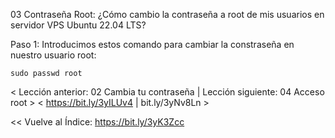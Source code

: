 03 Contraseña Root: ¿Cómo cambio la contraseña a root de mis usuarios en servidor VPS Ubuntu 22.04 LTS?

Paso 1: Introducimos estos comando para cambiar la constraseña en nuestro usuario root:

    sudo passwd root


< Lección anterior: 02 Cambia tu contraseña   |  Lección siguiente: 04 Acceso root   >
< https://bit.ly/3yILUv4                      |  bit.ly/3yNv8Ln                      >

<< Vuelve al Índice: https://bit.ly/3yK3Zcc
